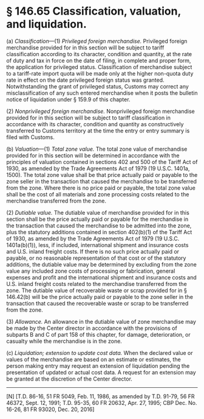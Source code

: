 # § 146.65   Classification, valuation, and liquidation.

(a) *Classification*—(1) *Privileged foreign merchandise.* Privileged foreign merchandise provided for in this section will be subject to tariff classification according to its character, condition and quantity, at the rate of duty and tax in force on the date of filing, in complete and proper form, the application for privileged status. Classification of merchandise subject to a tariff-rate import quota will be made only at the higher non-quota duty rate in effect on the date privileged foreign status was granted. Notwithstanding the grant of privileged status, Customs may correct any misclassification of any such entered merchandise when it posts the bulletin notice of liquidation under § 159.9 of this chapter.


(2) *Nonprivileged foreign merchandise.* Nonprivileged foreign merchandise provided for in this section will be subject to tariff classification in accordance with its character, condition and quantity as constructively transferred to Customs territory at the time the entry or entry summary is filed with Customs.


(b) *Valuation*—(1) *Total zone value.* The total zone value of merchandise provided for in this section will be determined in accordance with the principles of valuation contained in sections 402 and 500 of the Tariff Act of 1930, as amended by the Trade Agreements Act of 1979 (19 U.S.C. 1401a, 1500). The total zone value shall be that price actually paid or payable to the zone seller in the transaction that caused the merchandise to be transferred from the zone. Where there is no price paid or payable, the total zone value shall be the cost of all materials and zone processing costs related to the merchandise transferred from the zone.


(2) *Dutiable value.* The dutiable value of merchandise provided for in this section shall be the price actually paid or payable for the merchandise in the transaction that caused the merchandise to be admitted into the zone, plus the statutory additions contained in section 402(b)(1) of the Tariff Act of 1930, as amended by the Trade Agreements Act of 1979 (19 U.S.C. 1401a(b)(1)), less, if included, international shipment and insurance costs and U.S. inland freight costs. If there is no such price actually paid or payable, or no reasonable representation of that cost or of the statutory additions, the dutiable value may be determined by excluding from the zone value any included zone costs of processing or fabrication, general expenses and profit and the international shipment and insurance costs and U.S. inland freight costs related to the merchandise transferred from the zone. The dutiable value of recoverable waste or scrap provided for in § 146.42(b) will be the price actually paid or payable to the zone seller in the transaction that caused the recoverable waste or scrap to be transferred from the zone.


(3) *Allowance.* An allowance in the dutiable value of zone merchandise may be made by the Center director in accordance with the provisions of subparts B and C of part 158 of this chapter, for damage, deterioration, or casualty while the merchandise is in the zone.


(c) *Liquidation; extension to update cost data.* When the declared value or values of the merchandise are based on an estimate or estimates, the person making entry may request an extension of liquidation pending the presentation of updated or actual cost data. A request for an extension may be granted at the discretion of the Center director.



---

[N] [T.D. 86-16, 51 FR 5049, Feb. 11, 1986, as amended by T.D. 91-79, 56 FR 46372, Sept. 12, 1991; T.D. 95-35, 60 FR 20632, Apr. 27, 1995; CBP Dec. No. 16-26, 81 FR 93020, Dec. 20, 2016]




